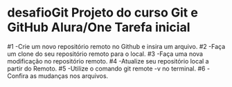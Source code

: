 # desafioGit Projeto do curso Git e GitHub Alura/One   Tarefa inicial

#1 -Crie um novo repositório remoto no Github e insira um arquivo.
#2 -Faça um clone do seu repositório remoto para o local.
#3 -Faça uma nova modificação no repositório remoto.
#4 -Atualize seu repositório local a partir do Remoto.
#5 -Utilize o comando git remote -v no terminal.
#6 -Confira as mudanças nos arquivos.
